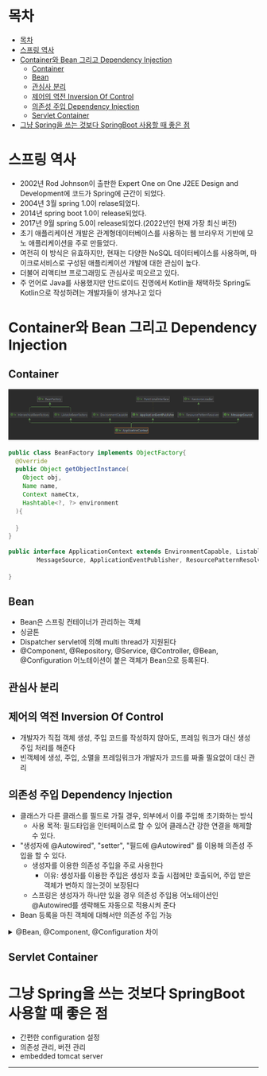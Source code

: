 # 목차

- [목차](#목차)
- [스프링 역사](#스프링-역사)
- [Container와 Bean 그리고 Dependency Injection](#container와-bean-그리고-dependency-injection)
  - [Container](#container)
  - [Bean](#bean)
  - [관심사 분리](#관심사-분리)
  - [제어의 역전 Inversion Of Control](#제어의-역전-inversion-of-control)
  - [의존성 주입 Dependency Injection](#의존성-주입-dependency-injection)
  - [Servlet Container](#servlet-container)
- [그냥 Spring을 쓰는 것보다 SpringBoot 사용할 때 좋은 점](#그냥-spring을-쓰는-것보다-springboot-사용할-때-좋은-점)

# 스프링 역사
- 2002년 Rod Johnson이 출판한 Expert One on One J2EE Design and Development에 코드가 Spring에 근간이 되었다.
- 2004년 3월 spring 1.0이 relase되었다.
- 2014년 spring boot 1.0이 release되었다.
- 2017년 9월 spring 5.0이 release되었다.(2022년인 현재 가장 최신 버전)
- 초기 애플리케이션 개발은 관계형데이터베이스를 사용하는 웹 브라우저 기반에 모노 애플리케이션을 주로 만들었다.
- 여전히 이 방식은 유효하지만, 현재는 다양한 NoSQL 데이터베이스를 사용하며, 마이크로서비스로 구성된 애플리케이션 개발에 대한 관심이 높다.
- 더불어 리액티브 프로그래밍도 관심사로 떠오르고 있다.
- 주 언어로 Java를 사용했지만 안드로이드 진영에서 Kotlin을 채택하듯 Spring도 Kotlin으로 작성하려는 개발자들이 생겨나고 있다


# Container와 Bean 그리고 Dependency Injection
## Container

![](./image/ApplicationContext.PNG)

```java
public class BeanFactory implements ObjectFactory{
  @Override
  public Object getObjectInstance(
    Object obj,
    Name name,
    Context nameCtx,
    Hashtable<?, ?> environment
  ){

  }
}
```

```java
public interface ApplicationContext extends EnvironmentCapable, ListableBeanFactory, HierarchicalBeanFactory,
		MessageSource, ApplicationEventPublisher, ResourcePatternResolver {

}

```

## Bean 
- Bean은 스프링 컨테이너가 관리하는 객체
- 싱글톤
- Dispatcher servlet에 의해 multi thread가 지원된다
- @Component, @Repository, @Service, @Controller, @Bean, @Configuration 어노테이션이 붙은 객체가 Bean으로 등록된다.

## 관심사 분리

## 제어의 역전 Inversion Of Control
- 개발자가 직접 객체 생성, 주입 코드를 작성하지 않아도, 프레임 워크가 대신 생성 주입 처리를 해준다
- 빈객체에 생성, 주입, 소멸을 프레임워크가 개발자가 코드를 짜줄 필요없이 대신 관리


## 의존성 주입 Dependency Injection
- 클래스가 다른 클래스를 필드로 가질 경우, 외부에서 이를 주입해 초기화하는 방식
  - 사용 목적: 필드타입을 인터페이스로 할 수 있어 클래스간 강한 연결을 해제할 수 있다. 
- "생성자에 @Autowired", "setter", "필드에 @Autowired" 를 이용해 의존성 주입을 할 수 있다.
  -  생성자를 이용한 의존성 주입을 주로 사용한다
     - 이유: 생성자를 이용한 주입은 생성자 호출 시점에만 호출되어, 주입 받은 객체가 변하지 않는것이 보장된다
  - 스프링은 생성자가 하나만 있을 경우 의존성 주입용 어노테이션인 @Autowired를 생략해도 자동으로 적용시켜 준다
- Bean 등록을 마친 객체에 대해서만 의존성 주입 가능

<details>
<summary>
@Bean, @Component, @Configuration 차이
</summary>
<ul>
<li>@Bean: 어노테이션이 붙은 메서드가 리턴하는 객체를 빈으로 등록</li>
<li>@Component: 어노테이션이 붙은 클래스를 빈으로 등록</li>
<li>@Configuration: 어노테이션이 붙은 클래스를 빈으로 등록 + 내부 메서드에 @Bean을 붙일수 있다</li>
</ul>
</details>

## Servlet Container


# 그냥 Spring을 쓰는 것보다 SpringBoot 사용할 때 좋은 점
- 간편한 configuration 설정
- 의존성 관리, 버전 관리
- embedded tomcat server



---------
